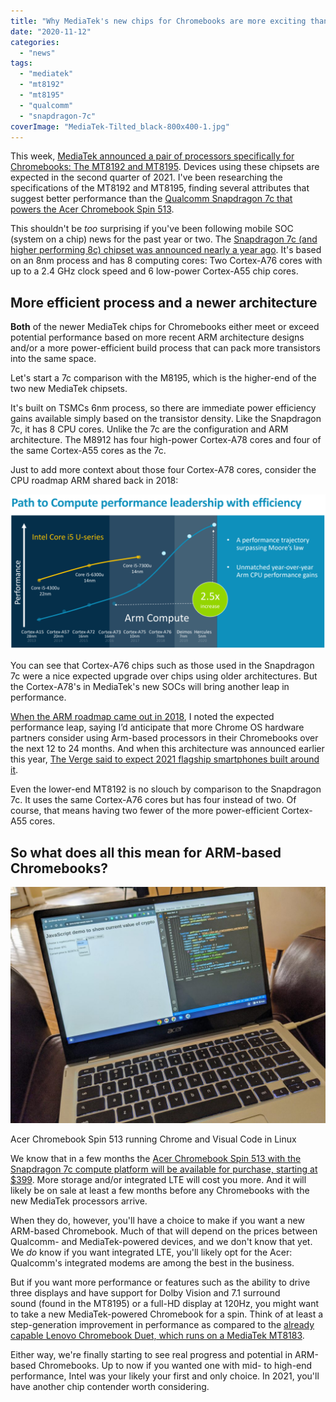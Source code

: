 ```yaml
---
title: "Why MediaTek's new chips for Chromebooks are more exciting than the Qualcomm Snapdragon 7c"
date: "2020-11-12"
categories: 
  - "news"
tags: 
  - "mediatek"
  - "mt8192"
  - "mt8195"
  - "qualcomm"
  - "snapdragon-7c"
coverImage: "MediaTek-Tilted_black-800x400-1.jpg"
---
```


This week, [MediaTek announced a pair of processors specifically for Chromebooks: The MT8192 and MT8195](https://www.mediatek.com/news-events/press-releases/mediatek-announces-new-mt8192-and-mt8195-chipsets-designed-for-next-generation-of-chromebooks). Devices using these chipsets are expected in the second quarter of 2021. I've been researching the specifications of the MT8192 and MT8195, finding several attributes that suggest better performance than the [Qualcomm Snapdragon 7c that powers the Acer Chromebook Spin 513](https://www.aboutchromebooks.com/news/hello-acer-chromebook-spin-513-the-first-with-a-qualcomm-snapdragon-7c/).

This shouldn't be _too_ surprising if you've been following mobile SOC (system on a chip) news for the past year or two. The [Snapdragon 7c (and higher performing 8c) chipset was announced nearly a year ago](https://www.qualcomm.com/news/releases/2019/12/05/qualcomm-snapdragon-powered-always-always-connected-pc-portfolio-expansion). It's based on an 8nm process and has 8 computing cores: Two Cortex-A76 cores with up to a 2.4 GHz clock speed and 6 low-power Cortex-A55 chip cores.

## More efficient process and a newer architecture

**Both** of the newer MediaTek chips for Chromebooks either meet or exceed potential performance based on more recent ARM architecture designs and/or a more power-efficient build process that can pack more transistors into the same space.

Let's start a 7c comparison with the M8195, which is the higher-end of the two new MediaTek chipsets.

It's built on TSMCs 6nm process, so there are immediate power efficiency gains available simply based on the transistor density. Like the Snapdragon 7c, it has 8 CPU cores. Unlike the 7c are the configuration and ARM architecture. The M8912 has four high-power Cortex-A78 cores and four of the same Cortex-A55 cores as the 7c.

Just to add more context about those four Cortex-A78 cores, consider the CPU roadmap ARM shared back in 2018:

![](images/arm-vs-intel-over-time-1024x504.png)

You can see that Cortex-A76 chips such as those used in the Snapdragon 7c were a nice expected upgrade over chips using older architectures. But the Cortex-A78's in MediaTek's new SOCs will bring another leap in performance.

[When the ARM roadmap came out in 2018](https://www.aboutchromebooks.com/news/intel-vs-arm-chromebooks/), I noted the expected performance leap, saying I’d anticipate that more Chrome OS hardware partners consider using Arm-based processors in their Chromebooks over the next 12 to 24 months. And when this architecture was announced earlier this year, [The Verge said to expect 2021 flagship smartphones built around it](https://www.theverge.com/circuitbreaker/2020/5/26/21267893/arm-cortex-a78-mali-g78-cpu-gpu-designs-smartphones-2021-samsung-qualcomm-apple).

Even the lower-end MT8192 is no slouch by comparison to the Snapdragon 7c. It uses the same Cortex-A76 cores but has four instead of two. Of course, that means having two fewer of the more power-efficient Cortex-A55 cores.

## So what does all this mean for ARM-based Chromebooks?

![](images/Acer-Chromebook-Spin-513-running-Linux-apps-1024x768.jpg)

Acer Chromebook Spin 513 running Chrome and Visual Code in Linux

We know that in a few months the [Acer Chromebook Spin 513 with the Snapdragon 7c compute platform will be available for purchase, starting at $399](https://www.aboutchromebooks.com/news/hello-acer-chromebook-spin-513-the-first-with-a-qualcomm-snapdragon-7c/). More storage and/or integrated LTE will cost you more. And it will likely be on sale at least a few months before any Chromebooks with the new MediaTek processors arrive.

When they do, however, you'll have a choice to make if you want a new ARM-based Chromebook. Much of that will depend on the prices between Qualcomm- and MediaTek-powered devices, and we don't know that yet. We _do_ know if you want integrated LTE, you'll likely opt for the Acer: Qualcomm's integrated modems are among the best in the business.

But if you want more performance or features such as the ability to drive three displays and have support for Dolby Vision and 7.1 surround sound (found in the MT8195) or a full-HD display at 120Hz, you might want to take a new MediaTek-powered Chromebook for a spin. Think of at least a step-generation improvement in performance as compared to the [already capable Lenovo Chromebook Duet, which runs on a MediaTek MT8183](https://www.aboutchromebooks.com/news/lenovo-ideapad-duet-chromebook-review-2020/).

Either way, we're finally starting to see real progress and potential in ARM-based Chromebooks. Up to now if you wanted one with mid- to high-end performance, Intel was your likely your first and only choice. In 2021, you'll have another chip contender worth considering.
